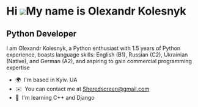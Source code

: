 Hi ![](https://user-images.githubusercontent.com/18350557/176309783-0785949b-9127-417c-8b55-ab5a4333674e.gif)My name is Olexandr Kolesnyk
=========================================================================================================================================

Python Developer
----------------

I am Olexandr Kolesnyk, a Python enthusiast with 1.5 years of Python experience, boasts language skills: English (B1), Russian (C2), Ukrainian (Native), and German (A2), and aspiring to gain commercial programming expertise

*   🌍  I'm based in Kyiv. UA
*   ✉️  You can contact me at [Sheredscreen@gmail.com](mailto:Sheredscreen@gmail.com)
*   🧠  I'm learning C++ and Django
